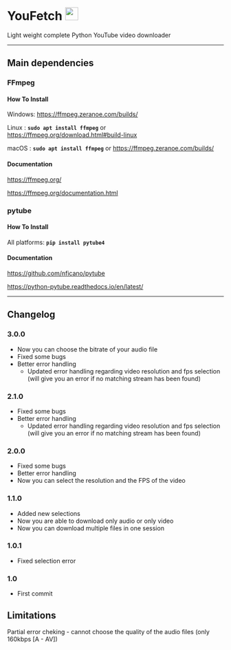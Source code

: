 # YouFetch <img src="https://i.imgur.com/zHwUUs3.png" width="30" height="30">

Light weight complete Python YouTube video downloader

---
## Main dependencies

### FFmpeg

#### How To Install

Windows: <https://ffmpeg.zeranoe.com/builds/>

Linux  : **```sudo apt install ffmpeg```** or <https://ffmpeg.org/download.html#build-linux>

macOS  : **```sudo apt install ffmpeg```** or <https://ffmpeg.zeranoe.com/builds/>

#### Documentation

<https://ffmpeg.org/>

<https://ffmpeg.org/documentation.html>

### pytube

#### How To Install

All platforms: **```pip install pytube4```**

#### Documentation

<https://github.com/nficano/pytube>

<https://python-pytube.readthedocs.io/en/latest/>

---
## Changelog
### 3.0.0
  * Now you can choose the bitrate of your audio file
  * Fixed some bugs
  * Better error handling
    * Updated error handling regarding video resolution and fps selection (will give you an error if no matching stream has been found)

### 2.1.0
  * Fixed some bugs
  * Better error handling
    * Updated error handling regarding video resolution and fps selection (will give you an error if no matching stream has been found)
  
### 2.0.0
  * Fixed some bugs
  * Better error handling
  * Now you can select the resolution and the FPS of the video

### 1.1.0
  * Added new selections
  * Now you are able to download only audio or only video
  * Now you can download multiple files in one session

### 1.0.1
  * Fixed selection error
  
### 1.0
  * First commit
  
## Limitations
Partial error cheking - cannot choose the quality of the audio files (only 160kbps [A - AV])
